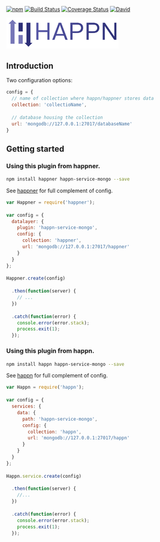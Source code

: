 [![npm](https://img.shields.io/npm/v/happn-service-mongo.svg)](https://www.npmjs.com/package/happn-service-mongo) [![Build Status](https://travis-ci.org/happner/happn-service-mongo.svg?branch=master)](https://travis-ci.org/happner/happn-service-mongo) [![Coverage Status](https://coveralls.io/repos/happner/happn-service-mongo/badge.svg?branch=master&service=github)](https://coveralls.io/github/happner/happn-service-mongo?branch=master) [![David](https://img.shields.io/david/happner/happn-service-mongo.svg)]()

<img src="https://raw.githubusercontent.com/happner/happner-website/master/images/HAPPN%20Logo%20B.png" width="300"></img>

Introduction
-------------------------

Two configuration options:

```javascript
config = {
  // name of collection where happn/happner stores data
  collection: 'collectioName',
  
  // database housing the collection
  url: 'mongodb://127.0.0.1:27017/databaseName'
}
```


Getting started
---------------------------

### Using this plugin from happner.

```bash
npm install happner happn-service-mongo --save
```

See [happner](https://github.com/happner/happner) for full complement of config.

```javascript
var Happner = require('happner');

var config = {
  datalayer: {
    plugin: 'happn-service-mongo',
    config: {
      collection: 'happner',
      url: 'mongodb://127.0.0.1:27017/happner'
    }
  }
};

Happner.create(config)

  .then(function(server) {
    // ...
  })

  .catch(function(error) {
    console.error(error.stack);
    process.exit(1);
  });
```

### Using this plugin from happn.

```bash
npm install happn happn-service-mongo --save
```

See [happn](https://github.com/happner/happn) for full complement of config.

```javascript
var Happn = require('happn');

var config = {
  services: {
    data: {
      path: 'happn-service-mongo',
      config: {
        collection: 'happn',
        url: 'mongodb://127.0.0.1:27017/happn'
      }
    }
  }
};

Happn.service.create(config)

  .then(function(server) {
    //...
  })

  .catch(function(error) {
    console.error(error.stack);
    process.exit(1);
  });

```
